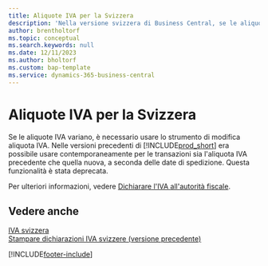 ```yaml
---
title: Aliquote IVA per la Svizzera
description: 'Nella versione svizzera di Business Central, se le aliquote IVA cambiano, è necessario utilizzare lo strumento di modifica dell''aliquota IVA come spiegato qui.'
author: brentholtorf
ms.topic: conceptual
ms.search.keywords: null
ms.date: 12/11/2023
ms.author: bholtorf
ms.custom: bap-template
ms.service: dynamics-365-business-central
---
```

# Aliquote IVA per la Svizzera

Se le aliquote IVA variano, è necessario usare lo strumento di modifica aliquota IVA. Nelle versioni precedenti di [!INCLUDE[prod_short](../../includes/prod_short.md)] era possibile usare contemporaneamente per le transazioni sia l'aliquota IVA precedente che quella nuova, a seconda delle date di spedizione. Questa funzionalità è stata deprecata.  

Per ulteriori informazioni, vedere [Dichiarare l'IVA all'autorità fiscale](../../finance-how-report-vat.md).  

## Vedere anche  

 [IVA svizzera](swiss-value-added-tax.md)   
 [Stampare dichiarazioni IVA svizzere (versione precedente)](how-to-print-swiss-vat-statements-older-version-.md)


[!INCLUDE[footer-include](../../includes/footer-banner.md)]